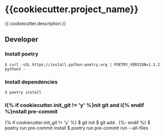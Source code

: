 # {{cookiecutter.project_name}}

{{ cookiecutter.description }}

## Developer

### Install poetry

    $ curl -sSL https://install.python-poetry.org | POETRY_VERSION=1.3.2 python3 -

### Install dependencies

    $ poetry install

### I{% if cookiecutter.init_git != 'y' %}nit git and i{% endif %}nstall pre-commit
{% if cookiecutter.init_git != 'y' %}
    $ git init
    $ git add .
{%- endif %}
    $ poetry run pre-commit install
    $ poetry run pre-commit run --all-files

